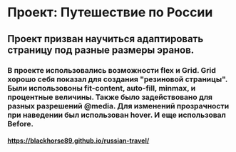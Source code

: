 # Проект: Путешествие по России

## Проект призван научиться адаптировать страницу под разные размеры эранов.
### В проекте использовались возможности flex и Grid. Grid хорошо себя показал для создания "резиновой страницы". Были использовоны fit-content, auto-fill, minmax, и процентные величины. Также было задействовано для разных разрешений @media. Для изменений прозрачности при наведении был использован hover. И еще использовал Before.
#### https://blackhorse89.github.io/russian-travel/